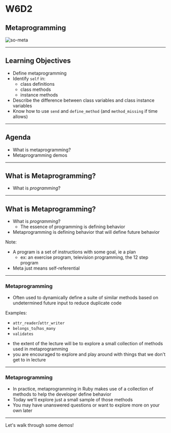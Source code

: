 # W6D2

## Metaprogramming

![so-meta](https://media.giphy.com/media/gY5sEujrJbCve/giphy.gif)

---

## Learning Objectives

- Define metaprogramming
- Identify `self` in:
  + class definitions
  + class methods
  + instance methods
- Describe the difference between class variables and class instance variables
- Know how to use `send` and `define_method` (and `method_missing` if time allows)

---

## Agenda

* What is metaprogramming?
* Metaprogramming demos

---

## What is Metaprogramming?

* What is _programming_?

---

## What is Metaprogramming?

* What is _programming_?
  * The essence of programming is defining behavior
* Metaprogramming is defining behavior that will define future behavior

Note:
* A program is a set of instructions with some goal, ie a plan
  * ex: an exercise program, television programming, the 12 step program
* Meta just means self-referential
---

### Metaprogramming

* Often used to dynamically define a suite of similar methods based on undetermined future input to reduce duplicate code

Examples:

* `attr_reader`/`attr_writer`
* `belongs_to`/`has_many`
* `validates` 

- the extent of the lecture will be to explore a small collection of methods used in metaprogramming
- you are encouraged to explore and play around with things that we don't get to in lecture

---

### Metaprogramming

* In practice, metaprogramming in Ruby makes use of a collection of methods to help the developer define behavior
* Today we'll explore just a small sample of those methods
* You may have unanswered questions or want to explore more on your own later

---

Let's walk through some demos!
